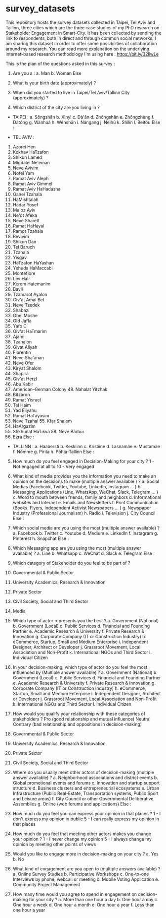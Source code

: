 # survey_datasets
This repository hosts the survey datasets collected in Taipei, Tel Aviv and Tallinn, three cities which are the three case studies of my PhD research on Stakeholder Engagement in Smart-City. It has been collected by sending the link to respondents, both in direct and through common social networks. I am sharing this dataset in order to offer some possibilities of collaboration around my research. You can read more explanation on the underlying internet-based research methodology I'm using here : https://bit.ly/32liwLe

This is the plan of the questions asked in this survey :

1. Are you a :
a. Man
b. Woman
Else

2. What is your birth date (approximately) ? 

3. When did you started to live in Taipei/Tel Aviv/Tallinn City (approximately) ?  
        
4. Which district of the city are you living in ? 
- TAIPEI : 
a. Sōngshān
b. Xìnyì
c. Dà'ān
d. Zhōngshān 
e. Zhōngzhèng 
f. Dàtóng
g. Wànhuá 
h. Wénshān 
i. Nángang 
j. Nèihú
k. Shìlín 
l. Beitóu
Else :
    
- TEL AVIV :
1. Azorei Hen
2. Kokhav HaTzafon
3. Shikun Lamed
4. Migdalei Ne'eman
5. Neve Avivim
6. Nofei Yam
7. Ramat Aviv Aleph
8. Ramat Aviv Gimmel
9. Ramat Aviv HaHadasha 
10. Ganei Tzahala
11. HaMishtalah
12. Hadar Yosef
13. Ma'oz Aviv 
14. Ne'ot Afeka
15. Neve Sharett
16. Ramat HaHayal
17. Ramot Tzahala
18. Revivim
19. Shikun Dan
20. Tel Baruch
21. Tzahala
22. Yisgav
23. HaTzafon HaYashan 
24. Yehuda HaMaccabi 
25. Montefiore
26. Lev HaIr
27. Kerem Hatemanim 
28. Bavli
29. Tzamarot Ayalon
30. Giv'at Amal Bet
31. Neve Tzedek
32. Shabazi
33. Ohel Moshe
34. Old Jaffa
35. Yafo C
36. Giv'at HaTmarim
37. Ajami
38. Tzahalon
39. Givat Aliyah
40. Florentin
41. Neve Sha'anan
42. Neve Ofer
43. Kiryat Shalom
44. Shapira
45. Giv'at Herzl
46. Abu Kabir
47. American–German Colony 48. Nahalat Yitzhak
49. Bitzaron
50. Ramat Yisrael
51. Tel Haim
52. Yad Eliyahu
53. Ramat HaTayasim
54. Neve Tzahal 55. Kfar Shalem
56. HaArgazim
57. Shkhunat HaTikva 58. Neve Barbur
59. Ezra
Else :
    
- TALLINN :
a. Haabersti 
b. Kesklinn 
c. Kristiine
d. Lasnamäe 
e. Mustamäe 
f. Nõmme
g. Pirita
h. Põhja-Tallinn 
Else :
    
5. How much do you feel engaged in Decision-Making for your city ? 
1 - Not engaged at all
to
10 - Very engaged

6. What kind of media provides you the information you need to make an opinion on the decisions to make (multiple answer available ) ? 
a. Social Medias (Facebook, Twitter, Youtube, LinkedIn, Instagram ... )
b. Messaging Applications (Line, WhatsApp, WeChat, Slack, Telegram ... )
c. Word to mouth between friends, family and neighbors
d. Informational websites and Internet
e. Emails and Newsletters
f. Print Communication (Books, Flyers, Independent Activist Newspapers ... ) 
g. Newspaper Industry (Professional Journalism)
h. Radio
i. Television
j. City Council
Else :
            
7. Which social media are you using the most (multiple answer available) ? 
a. Facebook 
b. Twitter
c. Youtube 
d. Medium 
e. LinkedIn 
f. Instagram 
g. Pinterest 
h. Snapchat
Else :

8. Which Messaging app are you using the most (multiple answer available) ?
a. Line
b. Whatsapp 
c. WeChat 
d. Slack
e. Telegram 
Else :

9. Which category of Stakeholder do you feel to be part of ? 
1. Governmental & Public Sector
2. University Academics, Research & Innovation 
3. Private Sector
4. Civil Society, Social and Third Sector
5. Media

10. Which type of actor represents you the best ? 
a. Government (National)
b. Government (Local)
c. Public Services
d. Financial and Founding Partner 
e. Academic Research & University 
f. Private Research & Innovation
g. Corporate Company (IT or Construction Industry)
h. eCommerce, Startup, Small and Medium Enterprise
i. Independent Designer, Architect or Developer
j. Grassroot Movement, Local Association and Non-Profit 
k. International NGOs and Third Sector
l. Individual Citizen
  
 
11. In your decision-making, which type of actor do you feel the most influenced by (Multiple answer available) ? 
a. Government (National)
b. Government (Local)
c. Public Services
d. Financial and Founding Partner 
e. Academic Research & University 
f. Private Research & Innovation
g. Corporate Company (IT or Construction Industry)
h. eCommerce, Startup, Small and Medium Enterprise
i. Independent Designer, Architect or Developer
j. Grassroot Movement, Local Association and Non-Profit 
k. International NGOs and Third Sector
l. Individual Citizen

12. How would you qualify your relationship with these categories of stakeholders ? 
Pro (good relationship and mutual influence)
Neutral
Contrary (bad relationship and oppositions in decision-making)
  
1. Governmental & Public Sector
2. University Academics, Research & Innovation
3. Private Sector
4. Civil Society, Social and Third Sector

13. Where do you usually meet other actors of decision-making (multiple answer available) ?
a. Neighborhood associations and district events
b. Global promotional events and forums
c. Innovation and startup support structure
d. Business clusters and entrepreneurial ecosystems
e. Urban Infrastructure (Public Real-Estate, Transportation systems, Public Sport and Leisure areas)
f. City Council or other Governmental Deliberative Assemblies
g. Online (web forums and applications)
Else :

14. How much do you feel you can express your opinion in that places ? 
1 - I don't express my opinion in public
5 - I can really express my opinion in that places

15. How much do you feel that meeting other actors makes you change your opinion ? 
1 - I never change my opinion
5 - I always change my opinion by meeting other points of views

16. Would you like to engage more in decision-making on your city ? 
a. Yes 
b. No

17. What kind of engagement are you open to (multiple answers available) ? 
a. Online Survey Studies
b. Participative Workshops
c. One-to-one Interviews by phone, webcall or meeting 
d. Mobile Voting Application
e. Community Project Management
 
18. How many time would you agree to spend in engagement on decision-making for your city ?
a. More than one hour a day 
b. One hour a day
c. One hour a week
d. One hour a month
e. One hour a year
f. Less than one hour a year
